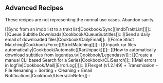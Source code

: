 ## Advanced Recipes

These recipes are not representing the normal use cases. Abandon sanity.

 [[Sync from an imdb list to a trakt list|Cookbook/Sync[[ImdbTraktList]]]]::
 [[Queue Subtitle Downloads|Cookbook/QueueSubtitles]]::
 [[Send a daily email of downloaded files|Cookbook/DailyEmail]]::
 [[Force Strict Matching|Cookbook/Force[[StrictMatching]]]]::
 [[Unpack rar files automatically|Cookbook/Automatic[[RarUnpack]]]]::
 [[How to automatically download subtitles from legendas.tv|Cookbook/Legendastv]]::
 [[Create a manual CLI based Search for a Series|Cookbook/CLISearch]]::
 [[Mail errors in logfile|Cookbook/Mail[[ErrorLog]]]]::
 [[Flexget (v1.2.149) + Transmission + File Renaming + Sorting + Cleaning + Email Notifications|Cookbook/Users/UnNefer]]::
